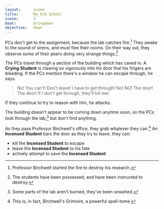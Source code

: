 ```yaml
---
layout:      scene
title:       My Old School
scene:       3
beat:        bringdown
objective:   down
---
```



PCs don't get to the assignment, because the lab catches fire.[^0]
They awake to the sound of sirens, and must flee their rooms.
On their way out, they observe some of their peers doing very strange things.[^1]

The PCs travel through a section of the building which has caved in.
A **Crying Student** is clawing so vigorously into his door that his fingers are bleeding.
If the PCs mention there's a window he can escape through, he says:

> No! You can't! Don't leave! I have to get through! No! NO!
> The door! The door! If I don't get through, they'll kill me!

If they continue to try to reason with him, he attacks.

The building doesn't appear to be coming down anytime soon,
so the PCs look through the lab,[^2] but don't find anything.

As they pass Professor Birchwell's office, they grab whatever they can.[^3]
An **Incensed Student** bars the door as they try to leave, they can:

- kill the **Incensed Student** to escape
- leave the **Incensed Student** to his fate
- actively attempt to save the **Incensed Student**


[^0]: Professor Birchwell started the fire to destroy his research.
[^1]: The students have been possessed, and have been instructed to destroy.
[^2]: Some parts of the lab aren't burned, they've been smashed.
[^3]: This is, in fact, Birchwell's Grimoire, a powerful spell-tome.














